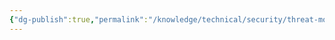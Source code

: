 ```yaml
---
{"dg-publish":true,"permalink":"/knowledge/technical/security/threat-modeling/vast-modeling/","noteIcon":""}
---
```


